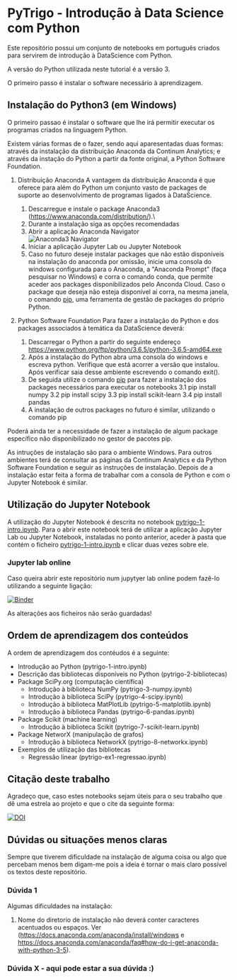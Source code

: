 # PyTrigo - Introdução à Data Science com Python

Este repositório possui um conjunto de notebooks em português criados para servirem de introdução à DataScience com Python.

A versão do Python utilizada neste tutorial é a versão 3.

O primeiro passo é instalar o software necessário à aprendizagem.

## Instalação do Python3 (em Windows)

O primeiro passao é instalar o software que lhe irá permitir executar os programas criados na linguagem Python.

Existem várias formas de o fazer, sendo aqui aparesentadas duas formas: através da instalação da distribuição Anaconda da Continum Analytics; e através da instação do Python a partir da fonte original, a Python Software Foundation.

1. Distribuição Anaconda
A vantagem da distribuição Anaconda é que oferece para além do Python um conjunto vasto de packages de suporte ao desenvolvimento de programas ligados à DataScience.
    1. Descarregue e instale o package Anaconda3 (https://www.anaconda.com/distribution/).\
    2. Durante a instalação siga as opções recomendadas
    3. Abrir a aplicação Anaconda Navigator\
   ![Anaconda3 Navigator](http://res.cloudinary.com/dbcauiwaz/image/upload/c_scale,w_512/v1523867285/anaconda-navigator.png)
    4. Iniciar a aplicação Jupyter Lab ou Jupyter Notebook
    5. Caso no futuro deseje instalar packages que não estão disponíveis na instalação do anaconda por omissão, inicie uma consola do windows configurada para o Anaconda, a "Anaconda Prompt" (faça pesquisar no Windows) e corra o comando conda, que permite aceder aos packages disponibilizados pelo Anconda Cloud. Caso o package que deseja não esteja disponível aí corra, na mesma janela, o comando [pip](https://pypi.org/project/pip/), uma ferramenta de gestão de packages do próprio Python.
    
2. Python Software Foundation
Para fazer a instalação do Python e dos packages associados à temática da DataScience deverá:
    1. Descarregar o Python a partir do seguinte endereço https://www.python.org/ftp/python/3.6.5/python-3.6.5-amd64.exe
    2. Após a instalação do Python abra uma consola do windows e escreva python. Verifique que está acorrer a versão que instalou. Após verificar saia desse ambiente escrevendo o comando exit().
    3. De seguida utilize o comando [pip](https://pypi.org/project/pip/) para fazer a instalação dos packages necessários para executar os notebooks
        3.1 pip install numpy
        3.2 pip install scipy
        3.3 pip install scikit-learn
        3.4 pip install pandas
    4. A instalação de outros packages no futuro é similar, utilizando o comando pip

Poderá ainda ter a necessidade de fazer a instalação de algum package específico não disponibilizado no gestor de pacotes pip.

As intruções de instalação são para o ambiente Windows. Para outros ambientes terá de consultar as páginas da Continum Analytics e da Python Software Foundation e seguir as instruções de instalação. Depois de a instalação estar feita a forma de trabalhar com a consola de Python e com o Jupyter Notebook é similar.

## Utilização do Jupyter Notebook

A utilização do Jupyter Notebook é descrita no notebook [pytrigo-1-intro.ipynb](pytrigo-1-intro.ipynb). Para o abrir este notebook terá de utilizar a aplicação Jupyter Lab ou Jupyter Notebook, instaladas no ponto anterior, aceder à pasta que contém o ficheiro [pytrigo-1-intro.ipynb](pytrigo-1-intro.ipynb) e clicar duas vezes sobre ele.

### Jupyter lab online

Caso queira abrir este repositório num jupytyer lab online podem fazê-lo utilizando a seguinte ligação:

[![Binder](https://mybinder.org/badge.svg)](https://mybinder.org/v2/gh/atrigo/trigo-data-science.git/master?urlpath=lab)

As alterações aos ficheiros não serão guardadas!

## Ordem de aprendizagem dos conteúdos

A ordem de aprendizagem dos contéudos é a seguinte:
* Introdução ao Python (pytrigo-1-intro.ipynb)
* Descrição das bibliotecas disponíveis no Python (pytrigo-2-bibliotecas)
* Package SciPy.org (computação científica)
  * Introdução à biblioteca NumPy (pytrigo-3-numpy.ipynb)
  * Introdução à biblioteca SciPy (pytrigo-4-scipy.ipynb)
  * Introdução à biblioteca MatPlotLib (pytrigo-5-matplotlib.ipynb)
  * Introdução à biblioteca Pandas (pytrigo-6-pandas.ipynb)
* Package Scikit (machine learning)
  * Introdução à biblioteca Scikit (pytrigo-7-scikit-learn.ipynb)
* Package NetworX (manipulação de grafos)
  * Introdução à biblioteca NetworkX (pytrigo-8-networkx.ipynb)
* Exemplos de utilização das bibliotecas
  * Regressão linear (pytrigo-ex1-regressao.ipynb)

## Citação deste trabalho

Agradeço que, caso estes notebooks sejam úteis para o seu trabalho que dê uma estrela ao projeto e que o cite da seguinte forma:

[![DOI](https://zenodo.org/badge/DOI/10.5281/zenodo.1226769.svg)](https://doi.org/10.5281/zenodo.1226769)

## Dúvidas ou situações menos claras

Sempre que tiverem dificuldade na instalação de alguma coisa ou algo que percebam menos bem digam-me pois a ideia é tornar o mais claro possível os textos deste repositório.

### Dúvida 1

Algumas dificuldades na instalação:

1. Nome do diretorio de instalação não deverá conter caracteres acentuados ou espaços. Ver (https://docs.anaconda.com/anaconda/install/windows  e  https://docs.anaconda.com/anaconda/faq#how-do-i-get-anaconda-with-python-3-5).


### Dúvida X - aqui pode estar a sua dúvida :)
